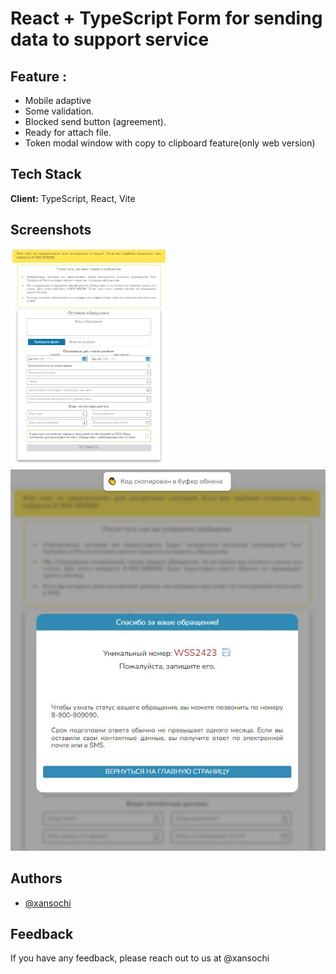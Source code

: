 #   React + TypeScript Form for sending data to support service

## Feature : 
- Mobile adaptive 
- Some validation.
- Blocked send button (agreement).
- Ready for attach file.
- Token modal window with copy to clipboard feature(only web version)

## Tech Stack

**Client:** TypeScript, React, Vite

## Screenshots

<img src="main.jpg" width=50% height=50% />
<img src="token.jpg" width="800" height="610" />

## Authors

- [@xansochi](https://www.github.com/xansochi)

## Feedback

If you have any feedback, please reach out to us at @xansochi


